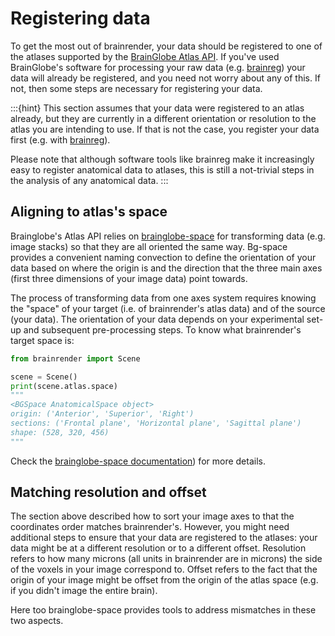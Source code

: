 # Registering data

To get the most out of brainrender, your data should be registered to one of the atlases supported by
the [BrainGlobe Atlas API](/documentation/bg-atlasapi/index). If you've used BrainGlobe's software for processing your 
raw data (e.g. [brainreg](/documentation/brainreg/index)) your data will already be registered, and you need not 
worry about any of this. If not, then some steps are necessary for registering your data. 

:::{hint}
This section assumes that your data were registered to an atlas already, but they are currently in a different 
orientation or resolution to the atlas you are intending to use. If that is not the case, you register your data 
first (e.g. with [brainreg](/documentation/brainreg/index)). 

Please note that although software tools like brainreg make it increasingly easy to register anatomical data 
to atlases, this is still a not-trivial steps in the analysis of any anatomical data.
:::

## Aligning to atlas's space

Brainglobe's Atlas API relies on [brainglobe-space](/documentation/brainglobe-space/index) for transforming data (e.g. image stacks) 
so that they are all oriented the same way. Bg-space provides a convenient naming convection to define the orientation 
of your data based on where the origin is and the direction that the three main axes (first three dimensions of your 
image data) point towards.

The process of transforming data from one axes system requires knowing the "space" of your target (i.e. of brainrender's 
atlas data\) and of the source \(your data\). The orientation of your data depends on your experimental set-up and 
subsequent pre-processing steps. To know what brainrender's target space is:

```python
from brainrender import Scene

scene = Scene()
print(scene.atlas.space)
"""
<BGSpace AnatomicalSpace object>
origin: ('Anterior', 'Superior', 'Right')
sections: ('Frontal plane', 'Horizontal plane', 'Sagittal plane')
shape: (528, 320, 456)
"""
```

Check the [brainglobe-space documentation](/documentation/brainglobe-space/index)) for more details.

## Matching resolution and offset

The section above described how to sort your image axes to that the coordinates order matches brainrender's. However, 
you might need additional steps to ensure that your data are registered to the atlases: your data might be at a 
different resolution or to a different offset. Resolution refers to how many microns (all units in brainrender are in 
microns) the side of the voxels in your image correspond to. Offset refers to the fact that the origin of your 
image might be offset from the origin of the atlas space (e.g. if you didn't image the entire brain). 

Here too brainglobe-space provides tools to address mismatches in these two aspects.



